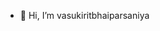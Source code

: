 - 👋 Hi, I’m vasukiritbhaiparsaniya





<!---
vasuparsaniya/vasuparsaniya is a ✨ special ✨ repository because its `README.md` (this file) appears on your GitHub profile.
You can click the Preview link to take a look at your changes.
--->
